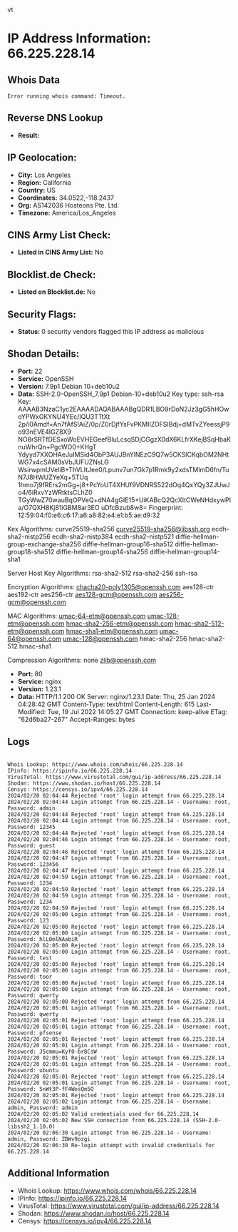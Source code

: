 vt
# IP Address Information: 66.225.228.14

## Whois Data
```
Error running whois command: Timeout.

```
## Reverse DNS Lookup
- **Result:** 

## IP Geolocation:
- **City:** Los Angeles
- **Region:** California
- **Country:** US
- **Coordinates:** 34.0522,-118.2437
- **Org:** AS142036 Hosteons Pte. Ltd.
- **Timezone:** America/Los_Angeles

## CINS Army List Check:
- **Listed in CINS Army List:** 
No

## Blocklist.de Check:
- **Listed on Blocklist.de:** 
No

## Security Flags:
- **Status:** 0 security vendors flagged this IP address as malicious

## Shodan Details:
- **Port:** 22
- **Service:** OpenSSH
- **Version:** 7.9p1 Debian 10+deb10u2
- **Data:** SSH-2.0-OpenSSH_7.9p1 Debian-10+deb10u2
Key type: ssh-rsa
Key: AAAAB3NzaC1yc2EAAAADAQABAAABgQDR1LBO9rDoN2Jz3gG5hHOwoYPWxGKYNU4YEc/IQU3TTtXt
2p/i0Amdf+An7fAfSIAiZ/0p/Z0rDjfYsFvPKMIIZOFSIBdj+dMTvZYeessjP9o93nEVE4IGZ8X9
NO8rSRTfDESxoWoEVHEGeefBIuLcsqSDjCGgzX0dX6KLfrXKejBSqHbaKnuWhrQn+PgcWO0+KHgT
Ydyyd7XXOHAeJuIMSid4ObP3AUJBnYlNEzC9Q7w5CKSICKqbOM2NHtWG7x4cSAM0sVbJUFUZNsLG
WsirwpmUVeliB+ThVLItJee0/Lpunv7un7Gk7p1Rmk9y2xdsTMlmD6fn/TuN7J8HWUZYeXq+5TUq
1hmo7j9fRErs2mGg+j8+PcYoUT4XHUf9VDNRS522dOq4QxYQy3ZJUwJo4/6iRxvYzWRtktsCLhZ0
TGyWwZ70wauBqOPVeQ+dNA4gGIE15+UiKABcQ2QcXItCWeNHdxywPIa/O7QXH8Kj81iGBM8ar3EO
uDfcBzub8w8=
Fingerprint: 12:59:04:f0:e6:c6:17:a6:a8:82:e4:e1:b5:ae:d9:32

Kex Algorithms:
	curve25519-sha256
	curve25519-sha256@libssh.org
	ecdh-sha2-nistp256
	ecdh-sha2-nistp384
	ecdh-sha2-nistp521
	diffie-hellman-group-exchange-sha256
	diffie-hellman-group16-sha512
	diffie-hellman-group18-sha512
	diffie-hellman-group14-sha256
	diffie-hellman-group14-sha1

Server Host Key Algorithms:
	rsa-sha2-512
	rsa-sha2-256
	ssh-rsa

Encryption Algorithms:
	chacha20-poly1305@openssh.com
	aes128-ctr
	aes192-ctr
	aes256-ctr
	aes128-gcm@openssh.com
	aes256-gcm@openssh.com

MAC Algorithms:
	umac-64-etm@openssh.com
	umac-128-etm@openssh.com
	hmac-sha2-256-etm@openssh.com
	hmac-sha2-512-etm@openssh.com
	hmac-sha1-etm@openssh.com
	umac-64@openssh.com
	umac-128@openssh.com
	hmac-sha2-256
	hmac-sha2-512
	hmac-sha1

Compression Algorithms:
	none
	zlib@openssh.com


- **Port:** 80
- **Service:** nginx
- **Version:** 1.23.1
- **Data:** HTTP/1.1 200 OK
Server: nginx/1.23.1
Date: Thu, 25 Jan 2024 04:28:42 GMT
Content-Type: text/html
Content-Length: 615
Last-Modified: Tue, 19 Jul 2022 14:05:27 GMT
Connection: keep-alive
ETag: "62d6ba27-267"
Accept-Ranges: bytes



## Logs
```

Whois Lookup: https://www.whois.com/whois/66.225.228.14
IPinfo: https://ipinfo.io/66.225.228.14
VirusTotal: https://www.virustotal.com/gui/ip-address/66.225.228.14
Shodan: https://www.shodan.io/host/66.225.228.14
Censys: https://censys.io/ipv4/66.225.228.14
2024/02/20 02:04:44 Rejected 'root' login attempt from 66.225.228.14
2024/02/20 02:04:44 Login attempt from 66.225.228.14 - Username: root, Password: admin
2024/02/20 02:04:44 Rejected 'root' login attempt from 66.225.228.14
2024/02/20 02:04:44 Login attempt from 66.225.228.14 - Username: root, Password: 12345
2024/02/20 02:04:44 Rejected 'root' login attempt from 66.225.228.14
2024/02/20 02:04:46 Login attempt from 66.225.228.14 - Username: root, Password: guest
2024/02/20 02:04:46 Rejected 'root' login attempt from 66.225.228.14
2024/02/20 02:04:47 Login attempt from 66.225.228.14 - Username: root, Password: 123456
2024/02/20 02:04:47 Rejected 'root' login attempt from 66.225.228.14
2024/02/20 02:04:59 Login attempt from 66.225.228.14 - Username: root, Password: 1234
2024/02/20 02:04:59 Rejected 'root' login attempt from 66.225.228.14
2024/02/20 02:04:59 Login attempt from 66.225.228.14 - Username: root, Password: 1234
2024/02/20 02:04:59 Rejected 'root' login attempt from 66.225.228.14
2024/02/20 02:05:00 Login attempt from 66.225.228.14 - Username: root, Password: 123
2024/02/20 02:05:00 Rejected 'root' login attempt from 66.225.228.14
2024/02/20 02:05:00 Login attempt from 66.225.228.14 - Username: root, Password: hlL0mlNAabiR
2024/02/20 02:05:00 Rejected 'root' login attempt from 66.225.228.14
2024/02/20 02:05:00 Login attempt from 66.225.228.14 - Username: root, Password: test
2024/02/20 02:05:00 Rejected 'root' login attempt from 66.225.228.14
2024/02/20 02:05:00 Login attempt from 66.225.228.14 - Username: root, Password: toor
2024/02/20 02:05:00 Rejected 'root' login attempt from 66.225.228.14
2024/02/20 02:05:00 Login attempt from 66.225.228.14 - Username: root, Password: qwerty
2024/02/20 02:05:00 Rejected 'root' login attempt from 66.225.228.14
2024/02/20 02:05:01 Login attempt from 66.225.228.14 - Username: root, Password: qwerty
2024/02/20 02:05:01 Rejected 'root' login attempt from 66.225.228.14
2024/02/20 02:05:01 Login attempt from 66.225.228.14 - Username: root, Password: pfsense
2024/02/20 02:05:01 Rejected 'root' login attempt from 66.225.228.14
2024/02/20 02:05:01 Login attempt from 66.225.228.14 - Username: root, Password: J5cmmu=Kyf0-br8CsW
2024/02/20 02:05:01 Rejected 'root' login attempt from 66.225.228.14
2024/02/20 02:05:01 Login attempt from 66.225.228.14 - Username: root, Password: ubuntu
2024/02/20 02:05:01 Rejected 'root' login attempt from 66.225.228.14
2024/02/20 02:05:01 Login attempt from 66.225.228.14 - Username: root, Password: 5nWt3P-fF4WosQm5O
2024/02/20 02:05:01 Rejected 'root' login attempt from 66.225.228.14
2024/02/20 02:05:02 Login attempt from 66.225.228.14 - Username: admin, Password: admin
2024/02/20 02:05:02 Valid credentials used for 66.225.228.14
2024/02/20 02:05:02 New SSH connection from 66.225.228.14 (SSH-2.0-libssh2_1.10.0)
2024/02/20 02:06:30 Login attempt from 66.225.228.14 - Username: admin, Password: ZBWv9ozgi
2024/02/20 02:06:30 Re-login attempt with invalid credentials for 66.225.228.14

```
## Additional Information
- Whois Lookup: https://www.whois.com/whois/66.225.228.14
- IPinfo: https://ipinfo.io/66.225.228.14
- VirusTotal: https://www.virustotal.com/gui/ip-address/66.225.228.14
- Shodan: https://www.shodan.io/host/66.225.228.14
- Censys: https://censys.io/ipv4/66.225.228.14

